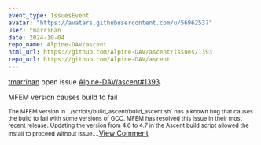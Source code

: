 ```yaml
---
event_type: IssuesEvent
avatar: "https://avatars.githubusercontent.com/u/5696253?"
user: tmarrinan
date: 2024-10-04
repo_name: Alpine-DAV/ascent
html_url: https://github.com/Alpine-DAV/ascent/issues/1393
repo_url: https://github.com/Alpine-DAV/ascent
---
```


<a href='https://github.com/tmarrinan' target='_blank'>tmarrinan</a> open issue <a href='https://github.com/Alpine-DAV/ascent/issues/1393' target='_blank'>Alpine-DAV/ascent#1393</a>.

<p>MFEM version causes build to fail</p><small>The MFEM version in `./scripts/build_ascent/build_ascent.sh` has a known bug that causes the build to fail with some versions of GCC. MFEM has resolved this issue in their most recent release. Updating the version from 4.6 to 4.7 in the Ascent build script allowed the install to proceed without issue....</small><a href='https://github.com/Alpine-DAV/ascent/issues/1393' target='_blank'>View Comment</a>